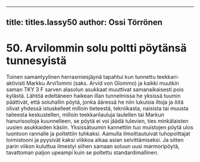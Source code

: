 
---

title: titles.lassy50
author: Ossi Törrönen
---


    
# 50. Arvilommin solu poltti pöytänsä tunnesyistä

Toinen samantyylinen herrasmiesjäynä tapahtui kun tunnettu teekkari-aktivisti Markku Arvi1ommi 
(saks. Arvid von Glommo) ja kaikki muutkin saman TKY 3 F sarven alasolun asukkaat muuttivat 
samanaikaisesti pois kylästä. Lähtöä edeltäneen haikean illan tunnelmissa he yksissä tuumin 
päättivät, että soluhallin pöytä, jonka ääressä he niin lukuisia iltoja ja öitä olivat yhdessä istuskelleet 
milloin tieteestä, tekniikasta, naisista tai muusta taiteesta keskustellen, milloin teekkarilauluja 
laulellen tai Markun hanurisooloja kuunnelleen, se pöytä ei voi jäädä tulevien, ties minkälaisten 
uusien asukkaiden käsiin. Yksissätuumin kannettiin tuo muistojen pöytä ulos luontoon rannalle ja 
poltettiin tuhkaksi. Aamulla ilmoittautuivat tuhopolttajat toimistooni ja pyysivät kaksi viikkoa aikaa 
asian selvittämiseksi. Ja sitten parin viikon kuluttua ilmestyi siihen samaan soluun uusi 
marmoripöytä, tavattoman paljon upeampi kuin se poltettu standardimallinen.
